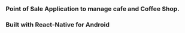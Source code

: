 ### Point of Sale Application to manage cafe and Coffee Shop.
### Built with React-Native for Android